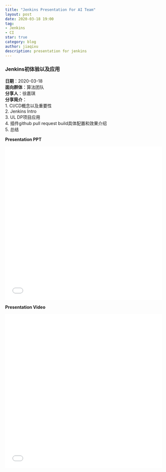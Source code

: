 ```yaml
---
title: "Jenkins Presentation For AI Team"
layout: post
date: 2020-03-18 19:00
tag:
- Jenkins
- CI
star: true
category: blog
author: jiaqixu
description: presentation for jenkins
---
```


### Jenkins初体验以及应用

**日期**：2020-03-18<br>
**面向群体**：算法团队<br>
**分享人**：徐嘉琪<br>
**分享简介**：<br>
	1.	CI/CD概念以及重要性<br>
	2.	Jenkins Intro<br>
	3.	UL DP项目应用<br>
	4.	插件github pull request build具体配置和效果介绍<br>
	5.	总结<br>

**Presentation PPT**<br>
<iframe height=498 width=510 src="/assets/images/ppt/Jenkins初体验以及应用.pptx" frameborder=0 allowfullscreen></iframe>

**Presentation Video**<br>
<iframe height=498 width=510 src="/assets/images/video/jenkins_presentation.mp4" frameborder=0 allowfullscreen></iframe>





